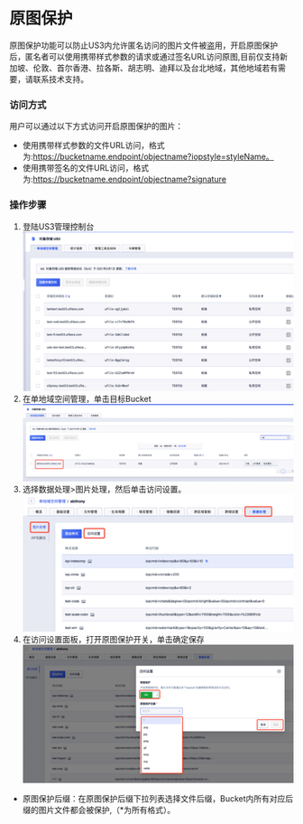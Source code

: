 # 原图保护

原图保护功能可以防止US3内允许匿名访问的图片文件被盗用，开启原图保护后，匿名者可以使用携带样式参数的请求或通过签名URL访问原图,目前仅支持新加坡、伦敦、首尔香港、拉各斯、胡志明、迪拜以及台北地域，其他地域若有需要，请联系技术支持。

### 访问方式
用户可以通过以下方式访问开启原图保护的图片：
- 使用携带样式参数的文件URL访问，格式为:https://bucketname.endpoint/objectname?iopstyle=styleName。
- 使用携带签名的文件URL访问，格式为:https://bucketname.endpoint/objectname?signature


### 操作步骤

1. 登陆US3管理控制台
![image](/images/pic/us3.png)
2. 在单地域空间管理，单击目标Bucket
![image](/images/pic/bucket.png)
3. 选择数据处理>图片处理，然后单击访问设置。
![image](/images/pic/image_set.png)
4. 在访问设置面板，打开原图保护开关，单击确定保存
![image](/images/pic/image_protect.png)
- 原图保护后缀：在原图保护后缀下拉列表选择文件后缀，Bucket内所有对应后缀的图片文件都会被保护,（*为所有格式）。

